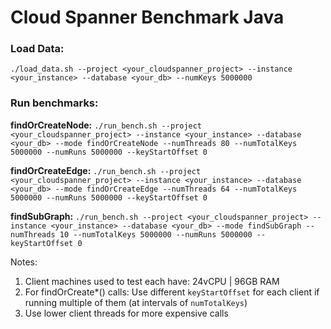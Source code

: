 # Cloud Spanner Benchmark Java

### Load Data:

`./load_data.sh --project <your_cloudspanner_project> --instance <your_instance> --database <your_db> --numKeys 5000000`

### Run benchmarks:

**findOrCreateNode:**
`./run_bench.sh --project <your_cloudspanner_project> --instance <your_instance> --database <your_db> --mode findOrCreateNode --numThreads 80 --numTotalKeys 5000000 --numRuns 5000000 --keyStartOffset 0`

**findOrCreateEdge:**
`./run_bench.sh --project <your_cloudspanner_project> --instance <your_instance> --database <your_db> --mode findOrCreateEdge --numThreads 64 --numTotalKeys 5000000 --numRuns 5000000 --keyStartOffset 0`

**findSubGraph:**
`./run_bench.sh --project <your_cloudspanner_project> --instance <your_instance> --database <your_db> --mode findSubGraph --numThreads 10 --numTotalKeys 5000000 --numRuns 5000000 --keyStartOffset 0`

Notes:
1. Client machines used to test each have: 24vCPU | 96GB RAM
2. For findOrCreate*() calls: Use different `keyStartOffset` for each client if running multiple of them (at intervals of `numTotalKeys`)
3. Use lower client threads for more expensive calls

